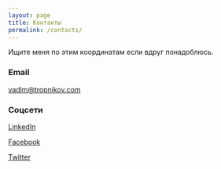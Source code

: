 ```yaml
---
layout: page
title: Контакты
permalink: /contacts/
---
```

<!--
Домашняя страница Blockchain евангелиста, Big Data энтузиаста, диссидента, филантропа и мецената Вадима Тропникова. Прогрессивные информационные технологии к вашим услугам. 
-->
Ищите меня по этим координатам если вдруг понадоблюсь.

### Email

[vadim@tropnikov.com](mailto:vadim@tropnikov.com)

### Соцсети

[LinkedIn](https://www.linkedin.com/in/tropnikov)

[Facebook](https://www.facebook.com/tropnikov)

[Twitter](https://twitter.com/vadim_tropnikov)

<br/><br/><br/><br/>
<br/><br/><br/><br/>
